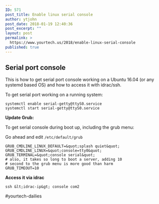 ```yaml
---
ID: 571
post_title: Enable linux serial console
author: ytjohn
post_date: 2018-01-19 12:40:36
post_excerpt: ""
layout: post
permalink: >
  https://www.yourtech.us/2018/enable-linux-serial-console
published: true
---
```

## Serial port console

This is how to get serial port console working on a Ubuntu 16.04 (or any systemd based OS) and how to access it with idrac/ssh.


To get serial port working on a running system:

```
systemctl enable serial-getty@ttyS0.service
systemctl start serial-getty@ttyS0.service
```

**Update Grub:**

To get serial console during boot up, including the grub menu:

Go ahead and edit `/etc/default/grub` 

```
GRUB_CMDLINE_LINUX_DEFAULT=&quot;splash quiet&quot;
GRUB_CMDLINE_LINUX=&quot;console=tty0&quot;
GRUB_TERMINAL=&quot;console serial&quot;
# also, it takes so long to boot a server, adding 10
# second to the grub menu is more good than harm
GRUB_TIMEOUT=10
```

**Access it via idrac**

```
ssh &lt;idrac-ip&gt; console com2
```


#yourtech-dailies